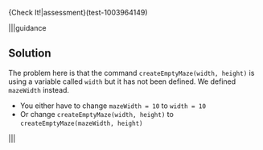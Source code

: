 
{Check It!|assessment}(test-1003964149)

|||guidance
## Solution
The problem here is that the command `createEmptyMaze(width, height)` is using a variable called `width` but it has not been defined. We defined `mazeWidth` instead.

- You either have to change `mazeWidth = 10` to `width = 10`
- Or change `createEmptyMaze(width, height)` to `createEmptyMaze(mazeWidth, height)`

|||
